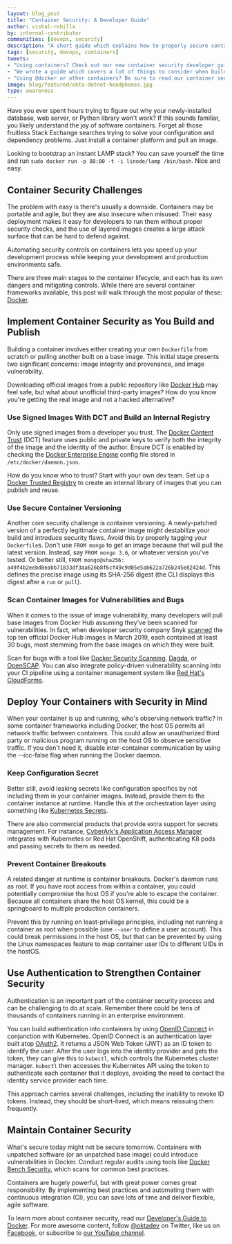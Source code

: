 ```yaml
---
layout: blog_post
title: "Container Security: A Developer Guide"
author: vishal-rohilla
by: internal-contributor
communities: [devops, security]
description: "A short guide which explains how to properly secure containers and things to keep in mind when using containers."
tags: [security, devops, containers]
tweets:
- "Using containers? Check out our new container security developer guide!"
- "We wrote a guide which covers a lot of things to consider when building containerized applications."
- "Using @docker or other containers? Be sure to read our container security guide."
image: blog/featured/okta-dotnet-headphones.jpg
type: awareness
---
```


Have you ever spent hours trying to figure out why your newly-installed database, web server, or Python library won't work? If this sounds familiar, you likely understand the joy of software containers. Forget all those fruitless Stack Exchange searches trying to solve your configuration and dependency problems. Just install a container platform and pull an image. 

Looking to bootstrap an instant LAMP stack? You can save yourself the time and run `sudo docker run -p 80:80 -t -i linode/lamp /bin/bash`. Nice and easy.

## Container Security Challenges 

The problem with easy is there's usually a downside. Containers may be portable and agile, but they are also insecure when misused. Their easy deployment makes it easy for developers to run them without proper security checks, and the use of layered images creates a large attack surface that can be hard to defend against. 

Automating security controls on containers lets you speed up your development process while keeping your development and production environments safe.

There are three main stages to the container lifecycle, and each has its own dangers and mitigating controls. While there are several container frameworks available, this post will walk through the most popular of these: [Docker](https://www.docker.com/).

## Implement Container Security as You Build and Publish

Building a container involves either creating your own `Dockerfile` from scratch or pulling another built on a base image. This initial stage presents two significant concerns: image integrity and provenance, and image vulnerability. 

Downloading official images from a public repository like [Docker Hub](https://hub.docker.com/) may feel safe, but what about unofficial third-party images? How do you know you're getting the real image and not a hacked alternative?

### Use Signed Images With DCT and Build an Internal Registry

Only use signed images from a developer you trust. The [Docker Content Trust](https://docs.docker.com/engine/security/trust/content_trust/) (DCT) feature uses public and private keys to verify both the integrity of the image and the identity of the author. Ensure DCT is enabled by checking the [Docker Enterprise Engine](https://docs.docker.com/ee/) config file stored in `/etc/docker/daemon.json`.

How do you know who to trust? Start with your own dev team. Set up a [Docker Trusted Registry](https://docs.docker.com/ee/dtr/) to create an internal library of images that you can publish and reuse.

### Use Secure Container Versioning

Another core security challenge is container versioning. A newly-patched version of a perfectly legitimate container image might destabilize your build and introduce security flaws. Avoid this by properly tagging your `Dockerfile`s. Don't use `FROM mongo` to get an image because that will pull the latest version. Instead, say `FROM mongo 3.6`, or whatever version you've tested. Or better still, `FROM mongo@sha256: a49f4b2eebd8eabb71833df3aa626b8f6cf49c9d05e5ab622a726b245e82424d`. This defines the precise image using its SHA-256 digest (the CLI displays this digest after a `run` or `pull`).

### Scan Container Images for Vulnerabilities and Bugs

When it comes to the issue of image vulnerability, many developers will pull base images from Docker Hub assuming they've been scanned for vulnerabilities. In fact, when developer security company Snyk [scanned](https://res.cloudinary.com/snyk/image/upload/v1555510939/shifting_docker_security_left_2019.pdf) the top ten official Docker Hub images in March 2019, each contained at least 30 bugs, most stemming from the base images on which they were built.

Scan for bugs with a tool like [Docker Security Scanning](https://blog.docker.com/2016/05/docker-security-scanning/), [Dagda](https://github.com/eliasgranderubio/dagda), or [OpenSCAP](https://www.open-scap.org). You can also integrate policy-driven vulnerability scanning into your CI pipeline using a container management system like [Red Hat's CloudForms](https://go.redhat.com/cloudforms-datasheet-20181012?sc_cid=701f2000000Rm6HAAS&gclid=EAIaIQobChMIp_3yzNTQ4gIVi8hkCh0VLAaYEAAYASAAEgKNL_D_BwE&gclsrc=aw.ds).

## Deploy Your Containers with Security in Mind

When your container is up and running, who's observing network traffic? In some container frameworks including Docker, the host OS permits all network traffic between containers. This could allow an unauthorized third party or malicious program running on the host OS to observe sensitive traffic. If you don't need it, disable inter-container communication by using the --icc-false flag when running the Docker daemon. 

### Keep Configuration Secret

Better still, avoid leaking secrets like configuration specifics by not including them in your container images. Instead, provide them to the container instance at runtime. Handle this at the orchestration layer using something like [Kubernetes Secrets](https://kubernetes.io/docs/concepts/configuration/secret/). 

There are also commercial products that provide extra support for secrets management. For instance, [CyberArk's Application Access Manager](https://www.cyberark.com/products/privileged-account-security-solution/application-access-manager/) integrates with Kubernetes or Red Hat OpenShift, authenticating K8 pods and passing secrets to them as needed.

### Prevent Container Breakouts

A related danger at runtime is container breakouts. Docker's daemon runs as root. If you have root access from within a container, you could potentially compromise the host OS if you're able to escape the container. Because all containers share the host OS kernel, this could be a springboard to multiple production containers. 

Prevent this by running on least-privilege principles, including not running a container as root when possible (use `--user` to define a user account). This could break permissions in the host OS, but that can be prevented by using the Linux namespaces feature to map container user IDs to different UIDs in the hostOS.

## Use Authentication to Strengthen Container Security

Authentication is an important part of the container security process and can be challenging to do at scale. Remember there could be tens of thousands of containers running in an enterprise environment.

You can build authentication into containers by using [OpenID Connect](/blog/2017/07/25/oidc-primer-part-1) in conjunction with Kubernetes. OpenID Connect is an authentication layer built atop [OAuth2](/blog/2017/06/21/what-the-heck-is-oauth). It returns a JSON Web Token (JWT) as an ID token to identify the user. After the user logs into the identity provider and gets the token, they can give this to `kubectl`, which controls the Kubernetes cluster manager. `kubectl` then accesses the Kubernetes API using the token to authenticate each container that it deploys, avoiding the need to contact the identity service provider each time. 

This approach carries several challenges, including the inability to revoke ID tokens. Instead, they should be short-lived, which means reissuing them frequently.
 
## Maintain Container Security
What's secure today might not be secure tomorrow. Containers with unpatched software (or an unpatched base image) could introduce vulnerabilities in Docker. Conduct regular audits using tools like [Docker Bench Security](https://github.com/docker/docker-bench-security), which scans for common best practices.

Containers are hugely powerful, but with great power comes great responsibility. By implementing best practices and automating them with continuous integration (CI), you can save lots of time and deliver flexible, agile software. 

To learn more about container security, read our [Developer's Guide to Docker](/blog/2017/05/10/developers-guide-to-docker-part-1). For more awesome content, follow [@oktadev](https://twitter.com/oktadev) on Twitter, like us on [Facebook](https://www.facebook.com/oktadevelopers/), or subscribe to [our YouTube channel](https://www.youtube.com/c/oktadev).

